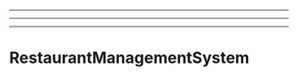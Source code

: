 ---------------------------------------------------------------
----------------------------------------------------------------------------------------------------
----------------------------------------------------------------------------------------------------
# RestaurantManagementSystem
